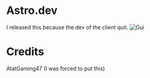 # Astro.dev
I released this because the dev of the client quit.
![Gui](https://cdn.discordapp.com/attachments/1023479034086182962/1072262318936825887/image.png)

# Credits
AtatGaming47 (I was forced to put this)
